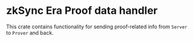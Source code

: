 # zkSync Era Proof data handler

This crate contains functionality for sending proof-related info from `Server` to `Prover` and back.
